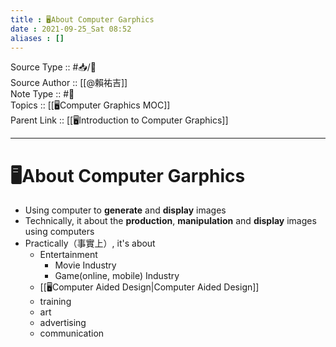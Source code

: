 ```yaml
---
title : 🖥️About Computer Garphics
date : 2021-09-25_Sat 08:52
aliases : []
---
```

Source Type :: #📥/📄 <br>
Source Author :: [[@賴祐吉]]<br>
Note Type :: #📝 <br>
Topics :: [[🖥️Computer Graphics MOC]]<br>
Parent Link :: [[🖥️Introduction to Computer Graphics]]<br>

---
# 🖥️About Computer Garphics

+ Using computer to **generate** and **display** images
+ Technically, it about the **production**, **manipulation** and **display** images using computers
+ Practically（事實上）, it's about
	- Entertainment
		- Movie Industry
		- Game(online, mobile) Industry
	- [[🖥️Computer Aided Design|Computer Aided Design]]
	- training
	- art
	- advertising
	- communication